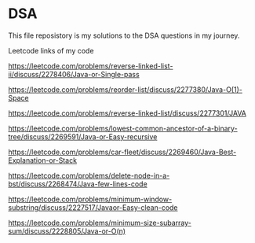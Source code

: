 # DSA
This file reposistory is my solutions to the DSA questions in my journey.


Leetcode links of my code

https://leetcode.com/problems/reverse-linked-list-ii/discuss/2278406/Java-or-Single-pass

https://leetcode.com/problems/reorder-list/discuss/2277380/Java-O(1)-Space

https://leetcode.com/problems/reverse-linked-list/discuss/2277301/JAVA

https://leetcode.com/problems/lowest-common-ancestor-of-a-binary-tree/discuss/2269591/Java-or-Easy-recursive

https://leetcode.com/problems/car-fleet/discuss/2269460/Java-Best-Explanation-or-Stack

https://leetcode.com/problems/delete-node-in-a-bst/discuss/2268474/Java-few-lines-code

https://leetcode.com/problems/minimum-window-substring/discuss/2227517/Javaor-Easy-clean-code

https://leetcode.com/problems/minimum-size-subarray-sum/discuss/2228805/Java-or-O(n)
